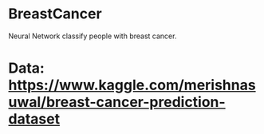 # BreastCancer
Neural Network classify people with breast cancer.
# Data: https://www.kaggle.com/merishnasuwal/breast-cancer-prediction-dataset

